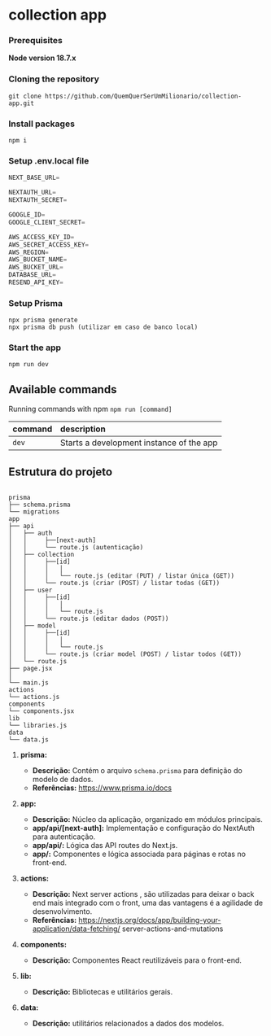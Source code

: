 # collection app


### Prerequisites

**Node version 18.7.x**

### Cloning the repository

```shell
git clone https://github.com/QuemQuerSerUmMilionario/collection-app.git
```

### Install packages

```shell
npm i
```

### Setup .env.local file


```js
NEXT_BASE_URL=

NEXTAUTH_URL=
NEXTAUTH_SECRET=

GOOGLE_ID=
GOOGLE_CLIENT_SECRET=

AWS_ACCESS_KEY_ID=
AWS_SECRET_ACCESS_KEY=
AWS_REGION=
AWS_BUCKET_NAME=
AWS_BUCKET_URL=
DATABASE_URL=
RESEND_API_KEY=
```

### Setup Prisma 
```shell
npx prisma generate
npx prisma db push (utilizar em caso de banco local)
```

### Start the app

```shell
npm run dev
```

## Available commands

Running commands with npm `npm run [command]`

| command         | description                              |
| :-------------- | :--------------------------------------- |
| `dev`           | Starts a development instance of the app |


## Estrutura do projeto
```shell
  
prisma
├── schema.prisma
└── migrations
app
├── api
│   ├── auth
│   │     ├──[next-auth]
│   │     └── route.js (autenticação)
│   ├── collection
│   │     ├──[id]
│   │     │   │  
│   │     │   └── route.js (editar (PUT) / listar única (GET))
│   │     └── route.js (criar (POST) / listar todas (GET))
│   ├── user
│   │     ├──[id]
│   │     │   │  
│   │     │   └── route.js 
│   │     └── route.js (editar dados (POST))
│   ├── model
│   │     ├──[id]
│   │     │   │  
│   │     │   └── route.js 
│   │     └── route.js (criar model (POST) / listar todos (GET))
│   └── route.js
├── page.jsx
│    
└── main.js
actions
└── actions.js
components
└── components.jsx
lib
└── libraries.js
data
└── data.js
```

1. **prisma:**
   - **Descrição:** Contém o arquivo `schema.prisma` para definição do modelo de dados.
   - **Referências:** https://www.prisma.io/docs

2. **app:**
   - **Descrição:** Núcleo da aplicação, organizado em módulos principais.
   - **app/api/[next-auth]:** Implementação e configuração do NextAuth para autenticação.
   - **app/api/:** Lógica das API routes do Next.js.
   - **app/:** Componentes e lógica associada para páginas e rotas no front-end.

3. **actions:**
   - **Descrição:** Next server actions , são utilizadas para deixar o back end mais integrado com o front,
                    uma das vantagens é a agilidade de desenvolvimento.
   - **Referências:** https://nextjs.org/docs/app/building-your-application/data-fetching/       server-actions-and-mutations

4. **components:**
   - **Descrição:**  Componentes React reutilizáveis para o front-end.

5. **lib:**
   - **Descrição:** Bibliotecas e utilitários gerais.

6. **data:**
   - **Descrição:**  utilitários relacionados a dados dos modelos.



  
